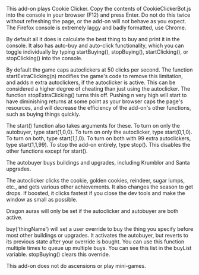 This add-on plays Cookie Clicker. Copy the contents of CookieClickerBot.js into the console in your browser (F12) and press Enter. Do not do this twice without refreshing the page, or the add-on will not behave as you expect. The Firefox console is extremely laggy and badly formatted, use Chrome.

By default all it does is calculate the best thing to buy and print it in the console. It also has auto-buy and auto-click functionality, which you can toggle individually by typing startBuying(), stopBuying(), startClicking(), or stopClicking() into the console.

By default the game caps autoclickers at 50 clicks per second. The function startExtraClicking(n) modifies the game's code to remove this limitation, and adds n extra autoclickers, if the autoclicker is active. This can be considered a higher degree of cheating than just using the autoclicker. The function stopExtraClicking() turns this off. Pushing n very high will start to have diminishing returns at some point as your browser caps the page's resources, and will decrease the efficiency of the add-on's other functions, such as buying things quickly.

The start() function also takes arguments for these. To turn on only the autobuyer, type start(1,0,0). To turn on only the autoclicker, type start(0,1,0). To turn on both, type start(1,1,0). To turn on both with 99 extra autoclickers, type start(1,1,99). To stop the add-on entirely, type stop(). This disables the other functions except for start().

The autobuyer buys buildings and upgrades, including Krumblor and Santa upgrades.

The autoclicker clicks the cookie, golden cookies, reindeer, sugar lumps, etc., and gets various other achievements. It also changes the season to get drops. If boosted, it clicks fastest if you close the dev tools and make the window as small as possible.

Dragon auras will only be set if the autoclicker and autobuyer are both active.

buy('thingName') will set a user override to buy the thing you specify before most other buildings or upgrades. It activates the autobuyer, but reverts to its previous state after your override is bought. You can use this function multiple times to queue up multiple buys. You can see this list in the buyList variable. stopBuying() clears this override.

This add-on does not do ascensions or play mini-games.